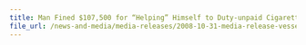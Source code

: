 ```yaml
---
title: Man Fined $107,500 for “Helping” Himself to Duty-unpaid Cigarettes in Vessel Order Scam
file_url: /news-and-media/media-releases/2008-10-31-media-release-vesselorderscam.pdf
---
```

